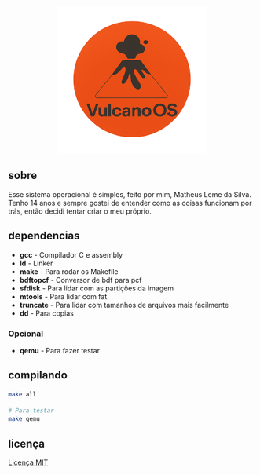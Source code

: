 <p align="center">
  <img src="docs/logo.png" width="300">
</p>

## sobre
Esse sistema operacional é simples, feito por mim, Matheus Leme da Silva. Tenho 14 anos e sempre gostei de entender como as coisas funcionam por trás, então decidi tentar criar o meu próprio.

## dependencias
- **gcc** - Compilador C e assembly
- **ld** - Linker
- **make** - Para rodar os Makefile
- **bdftopcf** - Conversor de bdf para pcf
- **sfdisk** - Para lidar com as partições da imagem
- **mtools** - Para lidar com fat
- **truncate** - Para lidar com tamanhos de arquivos mais facilmente
- **dd** - Para copias

### Opcional
- **qemu** - Para fazer testar

## compilando
```bash
make all

# Para testar
make qemu
```

## licença
[Licença MIT](LICENSE)

